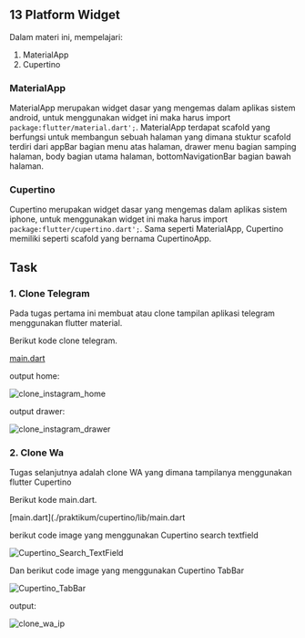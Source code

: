 

## 13 Platform Widget

Dalam materi ini, mempelajari:
1. MaterialApp
2. Cupertino

### MaterialApp
MaterialApp merupakan widget dasar yang mengemas dalam aplikas sistem android, untuk menggunakan widget ini maka harus  import ```package:flutter/material.dart';```. MaterialApp terdapat scafold yang berfungsi untuk membangun sebuah halaman yang dimana stuktur scafold terdiri dari appBar bagian menu atas halaman, drawer menu bagian samping halaman, body bagian utama halaman, bottomNavigationBar bagian bawah halaman.  

### Cupertino
Cupertino merupakan widget dasar yang mengemas dalam aplikas sistem iphone,  untuk menggunakan widget ini maka harus  import ```package:flutter/cupertino.dart';```. Sama seperti MaterialApp, Cupertino memiliki seperti scafold yang bernama CupertinoApp.


## Task

### 1. Clone Telegram
Pada tugas pertama ini membuat atau clone tampilan aplikasi telegram menggunakan flutter material.

Berikut kode clone telegram.

[main.dart](./praktikum/clone_telegram/lib/main.dart)

output home:

![clone_instagram_home](./screenshots/clone_instagram_home.jpeg )

output drawer:

![clone_instagram_drawer](./screenshots/clone_instagram_drawer.jpeg )

### 2. Clone Wa
Tugas selanjutnya adalah clone WA yang dimana tampilanya menggunakan flutter Cupertino

Berikut kode main.dart.

[main.dart](./praktikum/cupertino/lib/main.dart

berikut code image yang menggunakan Cupertino search textfield

![Cupertino_Search_TextField](./screenshots/Cupertino_Search_TextField.jpeg)

Dan berikut code image yang menggunakan Cupertino TabBar

![Cupertino_TabBar](./screenshots/Cupertino_TabBar.jpeg)


output:

![clone_wa_ip](./screenshots/clone_wa_ip.jpeg)



